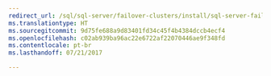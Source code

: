 ```yaml
--- 
redirect_url: /sql/sql-server/failover-clusters/install/sql-server-failover-cluster-installation
ms.translationtype: HT
ms.sourcegitcommit: 9d75fe688a9d83401fd34c45f4b4384dccb4ecf4
ms.openlocfilehash: c02ab939ba96ac22e6722af22070446ae9f348fd
ms.contentlocale: pt-br
ms.lasthandoff: 07/21/2017

--- 
```


